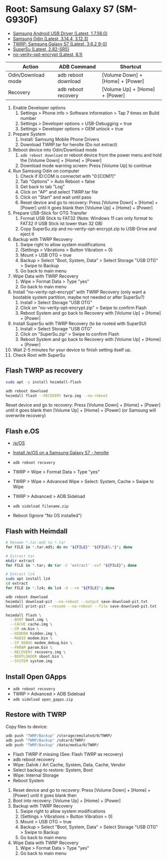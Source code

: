 # Root: Samsung Galaxy S7 (SM-G930F)

* [Samsung Android USB Driver (Latest, 1.7.56.0)](https://developer.samsung.com/android-usb-driver)
* [Samsung Odin (Latest, 3.14.4, 3.12.3)](https://odindownload.com/download/)
* [TWRP: Samsung Galaxy S7 (Latest, 3.6.2 9-0)](https://twrp.me/samsung/samsunggalaxys7.html)
* [SuperSu (Latest, 2.82-SR5)](http://download.chainfire.eu/supersu)
* [no-verity-opt-encrypt (Latest, 6.1)](https://build.nethunter.com/android-tools/no-verity-opt-encrypt/)

| Action                | ADB Command           | Shortcut                          |
| --------------------- | --------------------- | --------------------------------- |
| Odin/Download mode    | adb reboot download   | [Volume Down] + [Home] + [Power]  |
| Recovery              | adb reboot recovery   | [Volume Up] + [Home] + [Power]    | 

1. Enable Developer options
   1. Settings > Phone info > Software information > Tap 7 times on Build number
   2. Settings > Developer options > USB-Debugging = true
   3. Settings > Developer options > OEM unlock = true
2. Prepare System
   1. Install: Samsung Mobile Phone Drivers
   2. Download TWRP.tar for herolte (Do not extract)
3. Reboot device into Odin/Download mode
   1. `adb reboot download` or reboot device from the power menu and hold the [Volume Down] + [Home] + [Power]
   3. Download mode warning screen: Press [Volume Up] to continue
4. Run Samsung Odin on computer
   1. Check if ID:COM is connectet with "0:[COM?]"
   2. Tab "Options" > Auto Reboot = false
   3. Get back to tab "Log"
   4. Click on "AP" and select TWRP.tar file
   5. Click on "Start" and wait until pass
   6. Reset device and go to recovery: Press [Volume Down] + [Home] + [Power] until it goes blank then [Volume Up] + [Home] + [Power]
5. Prepare USB-Stick for OTG Transfer
   1. Format USB Stick to FAT32 (Note: Windows 11 can only format to FAT32 if USB Stick ist lower than 32 GB)
   2. Copy SuperSu.zip and no-verity-opt-encrypt.zip to USB-Drive and eject it
6. Backup with TWRP Recovery
   1. Swipe right to allow system modifications
   2. (Settings > Vibrations > Button Vibration = 0)
   3. Mount > USB OTG = true
   4. Backup > Select "Boot, System, Data" > Select Storage "USB OTG" > Swipe to Backup
   5. Go back to main menu
7. Wipe Data with TWRP Recovery
   1. Wipe > Format Data > Type "yes"
   2. Go back to main menu
8. Install "no-verity-opt-encrypt" with TWRP Recovery (only want a bootable system partition, maybe not needed or after SuperSu?)
   1. Install > Select Storage "USB OTG"
   2. Click on "no-verity-opt-encrypt.zip" > Swipe to confirm Flash
   3. Reboot System and go back to Recovery with [Volume Up] + [Home] + [Power]
9. Install SuperSu with TWRP Recovery (to be rooted with SuperSU)
   1. Install > Select Storage "USB OTG"
   2. Click on "SuperSu.zip" > Swipe to confirm Flash
   3. Reboot System and go back to Recovery with [Volume Up] + [Home] + [Power]
10. Wait 2-5 minutes for your device to finish setting itself up.
11. Check Root with SuperSu

## Flash TWRP as recovery

```bash
sudo apt -y install heimdall-flash

adb reboot download
heimdall flash --RECOVERY twrp.img --no-reboot
```

Reset device and go to recovery: Press [Volume Down] + [Home] + [Power] until it goes blank then [Volume Up] + [Home] + [Power] (or Samsung will overwrite recovery)

## Flash e.OS

* [/e/OS](https://e.foundation/e-os/)
* [Install /e/OS on a Samsung Galaxy S7 - herolte](https://doc.e.foundation/devices/herolte/install)

* `adb reboot recovery`
* TWRP > Wipe > Format Data > Type "yes"
* TWRP > Wipe > Advanced Wipe > Select: System, Cache > Swipe to Wipe
* TWRP > Advanced > ADB Sideload
* `adb sideload filename.zip`
* Reboot (Ignore "No OS installed")

## Flash with Heimdall

```bash
# Rename *.tar.md5 to *.tar
for FILE in *.tar.md5; do mv "${FILE}" "${FILE%.*}"; done

# Extract tar
mkdir extract
for FILE in *.tar; do tar -C 'extract' -xvf "${FILE}"; done

# Extract lz4
sudo apt install lz4
cd extract
for FILE in *.lz4; do lz4 -d --rm "${FILE}"; done

adb reboot download
heimdall download-pit --no-reboot --output save-download-pit.txt
heimdall print-pit --resume --no-reboot --file save-download-pit.txt

heimdall flash \
  --BOOT boot.img \
  --CACHE cache.img \
  --CM cm.bin \
  --HIDDEN hidden.img \
  --RADIO modem.bin \
  --CP_DEBUG modem_debug.bin \
  --PARAM param.bin \
  --RECOVERY recovery.img \
  --BOOTLOADER sboot.bin \
  --SYSTEM system.img
```

## Install Open GApps

* `adb reboot recovery`
* TWRP > Advanced > ADB Sideload
* `adb sideload open_gapps.zip`

## Restore with TWRP

Copy files to device:

```bash
adb push "TWRP/Backup" /storage/emulated/0/TWRP/
adb push "TWRP/Backup" /sdcard/TWRP/
adb push "TWRP/Backup" /data/media/0/TWRP/
```

* Flash TWRP if missing (See: Flash TWRP as recovery)
* adb reboot recovery
* Wipe: Dalvik / Art Cache, System, Data, Cache, Vendor
* Select backup to restore: System, Boot
* Wipe: Internal Storage
* Reboot System

1. Reset device and go to recovery: Press [Volume Down] + [Home] + [Power] until it goes blank then
2. Boot into recovery: [Volume Up] + [Home] + [Power]
3. Backup with TWRP Recovery
   1. Swipe right to allow system modifications
   2. (Settings > Vibrations > Button Vibration = 0)
   3. Mount > USB OTG = true
   4. Backup > Select "Boot, System, Data" > Select Storage "USB OTG" > Swipe to Backup
   5. Go back to main menu
4. Wipe Data with TWRP Recovery
   1. Wipe > Format Data > Type "yes"
   2. Go back to main menu